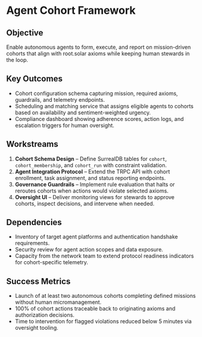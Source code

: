 # Agent Cohort Framework

## Objective
Enable autonomous agents to form, execute, and report on mission-driven cohorts that align with root.solar axioms while keeping human stewards in the loop.

## Key Outcomes
- Cohort configuration schema capturing mission, required axioms, guardrails, and telemetry endpoints.
- Scheduling and matching service that assigns eligible agents to cohorts based on availability and sentiment-weighted urgency.
- Compliance dashboard showing adherence scores, action logs, and escalation triggers for human oversight.

## Workstreams
1. **Cohort Schema Design** – Define SurrealDB tables for `cohort`, `cohort_membership`, and `cohort_run` with constraint validation.
2. **Agent Integration Protocol** – Extend the TRPC API with cohort enrollment, task assignment, and status reporting endpoints.
3. **Governance Guardrails** – Implement rule evaluation that halts or reroutes cohorts when actions would violate selected axioms.
4. **Oversight UI** – Deliver monitoring views for stewards to approve cohorts, inspect decisions, and intervene when needed.

## Dependencies
- Inventory of target agent platforms and authentication handshake requirements.
- Security review for agent action scopes and data exposure.
- Capacity from the network team to extend protocol readiness indicators for cohort-specific telemetry.

## Success Metrics
- Launch of at least two autonomous cohorts completing defined missions without human micromanagement.
- 100% of cohort actions traceable back to originating axioms and authorization decisions.
- Time to intervention for flagged violations reduced below 5 minutes via oversight tooling.
